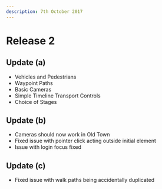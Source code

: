 ```yaml
---
description: 7th October 2017
---
```


# Release 2

## Update (a)

* Vehicles and Pedestrians
* Waypoint Paths
* Basic Cameras
* Simple Timeline Transport Controls
* Choice of Stages

## Update (b)

* Cameras should now work in Old Town
* Fixed issue with pointer click acting outside initial element
* Issue with login focus fixed

## Update (c)

* Fixed issue with walk paths being accidentally duplicated
